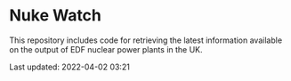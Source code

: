# Nuke Watch

This repository includes code for retrieving the latest information available on the output of EDF nuclear power plants in the UK.

Last updated: 2022-04-02 03:21